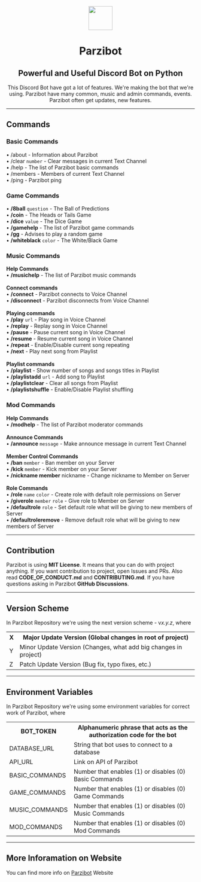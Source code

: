 <div align="center">
    <img src="https://github.com/merive-inc/Parzibot/blob/main/assets/Parzibot.svg" width="64">
    <h1 align="center">Parzibot</h1>
    <h2 align="center">Powerful and Useful Discord Bot on Python</h2>
    <p>
        This Discord Bot have got a lot of features.
        We're making the bot that we're using.
        Parzibot have many common, music and admin commands, events.
        Parzibot often get updates, new features. 
    </p>
</div>

<hr/>

<div>
    <h2>Commands</h2>
    <h3>Basic Commands</h3>
    <p>
        • /about - Information about Parzibot<br>
        • /clear <code>number</code> - Clear messages in current Text Channel<br>
        • /help - The list of Parzibot basic commands<br>
        • /members - Members of current Text Channel<br>
        • /ping - Parzibot ping<br>
    </p>
    <h3>Game Commands</h3>
    <p>
        • <b>/8ball</b> <code>question</code> - The Ball of Predictions<br>
        • <b>/coin</b> - The Heads or Tails Game<br>
        • <b>/dice</b> <code>value</code> - The Dice Game<br>
        • <b>/gamehelp</b> - The list of Parzibot game commands<br>
        • <b>/gg</b> - Advises to play a random game<br>
        • <b>/whiteblack</b> <code>color</code> - The White/Black Game<br>
    </p>
    <h3>Music Commands</h3>
    <p>
        <b>Help Commands</b><br>
        • <b>/musichelp</b> - The list of Parzibot music commands<br>
        <br><b>Connect commands</b><br>
        • <b>/connect</b> - Parzibot connects to Voice Channel<br>
        • <b>/disconnect</b> - Parzibot disconnects from Voice Channel<br>
        <br><b>Playing commands</b><br>
        • <b>/play</b> <code>url</code> - Play song in Voice Channel<br>
        • <b>/replay</b> - Replay song in Voice Channel<br>
        • <b>/pause</b> - Pause current song in Voice Channel<br>
        • <b>/resume</b> - Resume current song in Voice Channel<br>
        • <b>/repeat</b> - Enable/Disable current song repeating<br>
        • <b>/next</b> - Play next song from Playlist<br>
        <br><b>Playlist commands</b><br>
        • <b>/playlist</b> - Show number of songs and songs titles in Playlist<br>
        • <b>/playlistadd</b> <code>url</code> - Add song to Playlist<br>
        • <b>/playlistclear</b> - Clear all songs from Playlist<br>
        • <b>/playlistshuffle</b> - Enable/Disable Playlist shuffling<br>
    </p>
    <h3>Mod Commands</h3>
    <p>
        <b>Help Commands</b><br>
        • <b>/modhelp</b> - The list of Parzibot moderator commands<br>
        <br><b>Announce Commands</b><br>
        • <b>/announce</b> <code>message</code> - Make announce message in current Text Channel<br>
        <br><b>Member Control Commands</b><br>
        • <b>/ban</b> <code>member</code> - Ban member on your Server<br>
        • <b>/kick</b> <code>member</code> - Kick member on your Server<br>
        • <b><b>/nickname</b> member</b> nickname - Change nickname to Member on Server<br>
        <br><b>Role Commands</b><br>
        • <b>/role</b> <code>name</code> <code>color</code> - Create role with default role permissions on Server<br>
        • <b>/giverole</b> <code>member</code> <code>role</code> - Give role to Member on Server<br>
        • <b>/defaultrole</b> <code>role</code> - Set default role what will be giving to new members of Server<br>
        • <b>/defaultroleremove</b> - Remove default role what will be giving to new members of Server
    </p>
</div>

<hr/>

<div>
    <h2>Contribution</h2>
    <p>
        Parzibot is using <b>MIT License</b>.
        It means that you can do with project anything.
        If you want contribution to project, open Issues and PRs.
        Also read <b>CODE_OF_CONDUCT.md</b> and <b>CONTRIBUTING.md</b>.
        If you have questions asking in Parzibot <b>GitHub Discussions</b>.
    </p>
</div>

<hr/>

<div>
    <h2>Version Scheme</h2>
    <p>
        In Parzibot Repository we're using the next version scheme - v<i>x.y.z</i>, where
        <table>
            <tr><th>X</th><th>Major Update Version (Global changes in root of project)</th></tr>
            <tr><td>Y</td><td>Minor Update Version (Changes, what add big changes in project)</td></tr>
            <tr><td>Z</td><td>Patch Update Version (Bug fix, typo fixes, etc.)</td></tr>
        </table>
    </p>
</div>

<hr/>

<div>
    <h2>Environment Variables</h2>
    <p>
        In Parzibot Repository we're using some environment variables for correct work of Parzibot, where
        <table>
            <tr><th>BOT_TOKEN</th><th>Alphanumeric phrase that acts as the authorization code for the bot</th></tr>
            <tr><td>DATABASE_URL</td><td>String that bot uses to connect to a database</td></tr>
            <tr><td>API_URL</td><td>Link on API of Parzibot</td></tr>
            <tr><td>BASIC_COMMANDS</td><td>Number that enables (1) or disables (0) Basic Commands</td></tr>
            <tr><td>GAME_COMMANDS</td><td>Number that enables (1) or disables (0) Game Commands</td></tr>
            <tr><td>MUSIC_COMMANDS</td><td>Number that enables (1) or disables (0) Music Commands</td></tr>
            <tr><td>MOD_COMMANDS</td><td>Number that enables (1) or disables (0) Mod Commands</td></tr>
        </table>
    </p>
</div>

<hr/>

<div>
    <h2>More Inforamation on Website</h2>
    <p>
        You can find more info on <a href="https://merive.vercel.app/parzibot/">Parzibot</a> Website
    </p>
</div>
